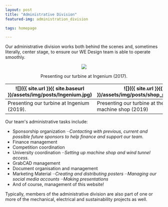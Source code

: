 ```yaml
---
layout: post
title: "Administrative Division"
featured-img: administration_division

tags: homepage

---
```



Our administrative division works both behind the scenes and, sometimes literally, center stage, to ensure our WE Design team is able to operate smoothly.



<p align="center">
  <img src="{{ site.url }}{{ site.baseurl }}/assets/img/posts/ingenium(2017).jpg">
</p>
<p align ="center">
  Presenting our turbine at Ingenium (2017).
</p>

|![]({{ site.url }}{{ site.baseurl }}/assets/img/posts/Ingenium.jpg)|![]({{ site.url }}{{ site.baseurl }}/assets/img/posts/shop_presentation_2019.jpg)|
|---|---|
|Presenting our turbine at Ingenium (2019).|Presenting our turbine at the University of Manitoba machine shop (2019)|

Our team's administrative tasks include:
  * Sponsorship organization
  ⋅⋅*Contacting with previous, current and possible future sponsors to help finance and support our team.*
  * Finance management
  * Competition coordination
  * University coordination
  ⋅⋅*Setting up machine shop and wind tunnel access.*
  * GrabCAD management
  * Document organisation and management
  * Marketing Material
  ⋅⋅*Creating and distributing posters*
  ⋅⋅*Managing our social media accounts*
  ⋅⋅*Making presentations*
  * And of course, management of this website!

Typically, members of the administrative division are also part of one or more of the mechanical, electrical and sustainability projects as well.


